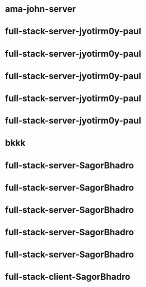 # ama-john-server
# full-stack-server-jyotirm0y-paul
# full-stack-server-jyotirm0y-paul
# full-stack-server-jyotirm0y-paul
# full-stack-server-jyotirm0y-paul
# full-stack-server-jyotirm0y-paul
# bkkk
# full-stack-server-SagorBhadro
# full-stack-server-SagorBhadro
# full-stack-server-SagorBhadro
# full-stack-server-SagorBhadro
# full-stack-server-SagorBhadro
# full-stack-client-SagorBhadro
